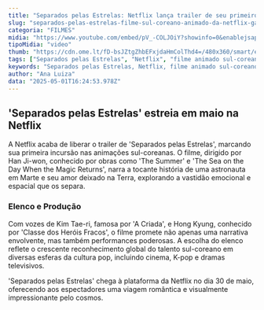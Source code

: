 ```yaml
---
title: "Separados pelas Estrelas: Netflix lança trailer de seu primeiro filme animado sul-coreano"
slug: "separados-pelas-estrelas-filme-sul-coreano-animado-da-netflix-ganha-trailer"
categoria: "FILMES"
midia: "https://www.youtube.com/embed/pV_-COLJOiY?showinfo=0&enablejsapi=1"
tipoMidia: "video"
thumb: "https://cdn.ome.lt/fD-bsJZtgZhbEFxjdaHmColThd4=/480x360/smart/extras/conteudos/omelete_THUMB_-_2025-05-01T125032.869.png"
tags: ["Separados pelas Estrelas", "Netflix", "filme animado sul-coreano", "Han Ji-won", "Kim Tae-ri", "Hong Kyung", "animações sul-coreanas"]
keywords: "Separados pelas Estrelas, Netflix, filme animado sul-coreano, Han Ji-won, Kim Tae-ri, Hong Kyung, animações sul-coreanas"
author: "Ana Luiza"
data: "2025-05-01T16:24:53.978Z"
---
```


## 'Separados pelas Estrelas' estreia em maio na Netflix

A Netflix acaba de liberar o trailer de 'Separados pelas Estrelas', marcando sua primeira incursão nas animações sul-coreanas. O filme, dirigido por Han Ji-won, conhecido por obras como 'The Summer' e 'The Sea on the Day When the Magic Returns', narra a tocante história de uma astronauta em Marte e seu amor deixado na Terra, explorando a vastidão emocional e espacial que os separa.

### Elenco e Produção

Com vozes de Kim Tae-ri, famosa por 'A Criada', e Hong Kyung, conhecido por 'Classe dos Heróis Fracos', o filme promete não apenas uma narrativa envolvente, mas também performances poderosas. A escolha do elenco reflete o crescente reconhecimento global do talento sul-coreano em diversas esferas da cultura pop, incluindo cinema, K-pop e dramas televisivos.

'Separados pelas Estrelas' chega à plataforma da Netflix no dia 30 de maio, oferecendo aos espectadores uma viagem romântica e visualmente impressionante pelo cosmos.